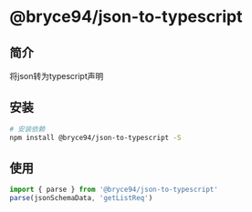 # @bryce94/json-to-typescript

## 简介

将json转为typescript声明

## 安装
```bash
# 安装依赖
npm install @bryce94/json-to-typescript -S
```

## 使用

```ts
import { parse } from '@bryce94/json-to-typescript'
parse(jsonSchemaData, 'getListReq')
```